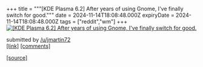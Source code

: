 +++
title = """[KDE Plasma 6.2] After years of using Gnome, I've finally switch for good."""
date = 2024-11-14T18:08:48.000Z
expiryDate = 2024-11-14T18:08:48.000Z
tags = ["reddit","wm"]
+++
[![[KDE Plasma 6.2] After years of using Gnome, I've finally switch for good.](https://preview.redd.it/vglmxwspqw0e1.png?width=640&crop=smart&auto=webp&s=04e19fc6d29145287e4da8b84f79124194ef8112 "[KDE Plasma 6.2] After years of using Gnome, I've finally switch for good.")](https://www.reddit.com/r/unixporn/comments/1grb41c/kde_plasma_62_after_years_of_using_gnome_ive/)

submitted by [/u/jmartin72](https://www.reddit.com/user/jmartin72)  
[\[link\]](https://i.redd.it/vglmxwspqw0e1.png) [\[comments\]](https://www.reddit.com/r/unixporn/comments/1grb41c/kde_plasma_62_after_years_of_using_gnome_ive/)

[[source]](https://www.reddit.com/r/unixporn/comments/1grb41c/kde_plasma_62_after_years_of_using_gnome_ive/)
